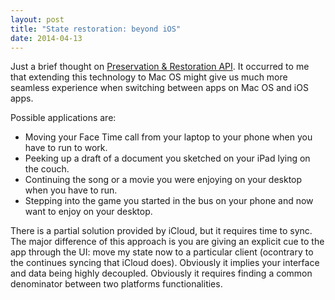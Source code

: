 ```yaml
---
layout: post
title: "State restoration: beyond iOS"
date: 2014-04-13
---
```

Just a brief thought on [Preservation & Restoration API](https://developer.apple.com/library/ios/documentation/iphone/conceptual/iphoneosprogrammingguide/StatePreservation/StatePreservation.html). It occurred to me that extending this technology to Mac OS might give us much more seamless experience when switching between apps on Mac OS and iOS apps.

Possible applications are:
* Moving your Face Time call from your laptop to your phone when you have to run to work.
* Peeking up a draft of a document you sketched on your iPad lying on the couch.
* Continuing the song or a movie you were enjoying on your desktop when you have to run.
* Stepping into the game you started in the bus on your phone and now want to enjoy on your desktop.

There is a partial solution provided by iCloud, but it requires time to sync. The major difference of this approach is you are giving an explicit cue to the app through the UI: move my state now to a particular client (ocontrary to the continues syncing that iCloud does). Obviously it implies your interface and data being highly decoupled. Obviously it requires finding a common denominator between two platforms functionalities.
